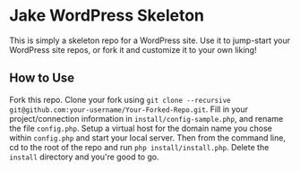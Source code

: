 # Jake WordPress Skeleton

This is simply a skeleton repo for a WordPress site. Use it to jump-start your WordPress site repos, or fork it and customize it to your own liking!

## How to Use
Fork this repo. Clone your fork using `git clone --recursive git@github.com:your-username/Your-Forked-Repo.git`. Fill in your project/connection information in `install/config-sample.php`, and rename the file `config.php`. Setup a virtual host for the domain name you chose within `config.php` and start your local server. Then from the command line, cd to the root of the repo and run `php install/install.php`. Delete the `install` directory and you're good to go.